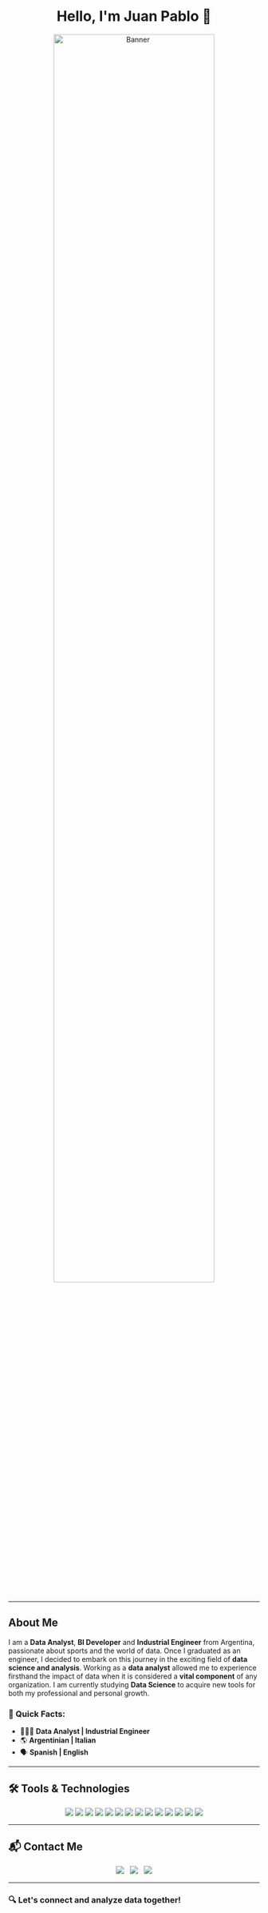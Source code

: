 <div align="center">
    <h1>Hello, I'm Juan Pablo 👋</h1>
    <img src="https://res.cloudinary.com/dwyzrynk5/image/upload/v1737359415/Black_Gradient_LinkedIn_Banner_llx3ox.png" width="80%" alt="Banner">
</div>

---

## About Me  
I am a **Data Analyst**, **BI Developer** and **Industrial Engineer** from Argentina, passionate about sports and the world of data. Once I graduated as an engineer, I decided to embark on this journey in the exciting field of **data science and analysis**. Working as a **data analyst** allowed me to experience firsthand the impact of data when it is considered a **vital component** of any organization. I am currently studying **Data Science** to acquire new tools for both my professional and personal growth.  

### 🚀 Quick Facts:
- 👨🏼‍🎓 **Data Analyst | Industrial Engineer**  
- 🌎 **Argentinian | Italian**  
- 🗣️ **Spanish | English**  

---

## 🛠️ Tools & Technologies  
<p align="center">
    <img src="https://img.shields.io/badge/-Python-3776AB?style=for-the-badge&logo=python&logoColor=white" />
    <img src="https://img.shields.io/badge/-SQL-4479A1?style=for-the-badge&logo=mysql&logoColor=white" />
    <img src="https://img.shields.io/badge/-Pandas-150458?style=for-the-badge&logo=pandas&logoColor=white" />
    <img src="https://img.shields.io/badge/-Numpy-013243?style=for-the-badge&logo=numpy&logoColor=white" />
    <img src="https://img.shields.io/badge/-Matplotlib-11557C?style=for-the-badge&logo=matplotlib&logoColor=white" />
    <img src="https://img.shields.io/badge/-Seaborn-009688?style=for-the-badge&logo=seaborn&logoColor=white" />
    <img src="https://img.shields.io/badge/-Scikitlearn-F7931E?style=for-the-badge&logo=scikitlearn&logoColor=white" />
    <img src="https://img.shields.io/badge/-FastAPI-009688?style=for-the-badge&logo=fastapi&logoColor=white" />
    <img src="https://img.shields.io/badge/-Tableau-E97627?style=for-the-badge&logo=tableau&logoColor=white" />
    <img src="https://img.shields.io/badge/-Power_BI-F2C811?style=for-the-badge&logo=powerbi&logoColor=black" />
    <img src="https://img.shields.io/badge/-GitHub-181717?style=for-the-badge&logo=github&logoColor=white" />
    <img src="https://img.shields.io/badge/-Jupyter-F37626?style=for-the-badge&logo=jupyter&logoColor=white" />
    <img src="https://img.shields.io/badge/-VS_Code-007ACC?style=for-the-badge&logo=visual-studio-code&logoColor=white" />
    <img src="https://img.shields.io/badge/-Render-46E3B7?style=for-the-badge&logo=render&logoColor=white" />
</p>

---

## 📬 Contact Me  
<p align="center">
    <a href="https://www.linkedin.com/in/JPBertone"><img src="https://img.shields.io/badge/-LinkedIn-0A66C2?style=for-the-badge&logo=linkedin&logoColor=white" /></a>&nbsp;&nbsp;
    <a href="https://www.instagram.com/juampibertone"><img src="https://img.shields.io/badge/-Instagram-E4405F?style=for-the-badge&logo=instagram&logoColor=white" /></a>&nbsp;&nbsp;
    <a href="https://jpb-mysite.carrd.co/"><img src="https://img.shields.io/badge/-My_Site-8A2BE2?style=for-the-badge&logo=internet-explorer&logoColor=white" /></a>
</p>

---

### 🔍 Let's connect and analyze data together!

